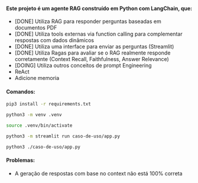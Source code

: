 #### Este projeto é um agente RAG construído em Python com LangChain, que:

- [DONE] Utiliza RAG para responder perguntas baseadas em documentos PDF
- [DONE] Utiliza tools externas via function calling para complementar respostas com dados dinâmicos
- [DONE] Utiliza uma interface para enviar as perguntas (Streamlit) 
- [DONE] Utiliza Ragas para avaliar se o RAG realmente responde corretamente (Context Recall, Faithfulness, Answer Relevance)
- [DOING] Utiliza outros conceitos de prompt Engineering
- ReAct
- Adicione memoria

#### Comandos:
```bash
pip3 install -r requirements.txt

python3 -m venv .venv

source .venv/bin/activate

python3 -m streamlit run caso-de-uso/app.py

python3 ./caso-de-uso/app.py
```

#### Problemas:

- A geração de respostas com base no context não está 100% correta